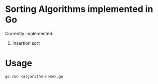# Sorting Algorithms implemented in Go

Currently implemented:
1. Insertion sort

# Usage
```
go run <algorithm-name>.go
```